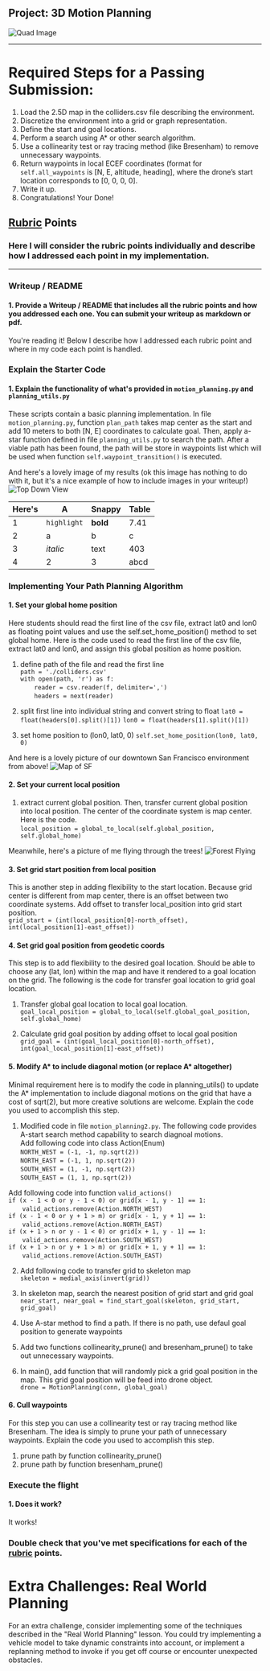 ## Project: 3D Motion Planning
![Quad Image](./misc/enroute.png)

---


# Required Steps for a Passing Submission:
1. Load the 2.5D map in the colliders.csv file describing the environment.
2. Discretize the environment into a grid or graph representation.
3. Define the start and goal locations.
4. Perform a search using A* or other search algorithm.
5. Use a collinearity test or ray tracing method (like Bresenham) to remove unnecessary waypoints.
6. Return waypoints in local ECEF coordinates (format for `self.all_waypoints` is [N, E, altitude, heading], where the drone’s start location corresponds to [0, 0, 0, 0].
7. Write it up.
8. Congratulations!  Your Done!

## [Rubric](https://review.udacity.com/#!/rubrics/1534/view) Points
### Here I will consider the rubric points individually and describe how I addressed each point in my implementation.  

---
### Writeup / README

#### 1. Provide a Writeup / README that includes all the rubric points and how you addressed each one.  You can submit your writeup as markdown or pdf.  

You're reading it! Below I describe how I addressed each rubric point and where in my code each point is handled.

### Explain the Starter Code

#### 1. Explain the functionality of what's provided in `motion_planning.py` and `planning_utils.py`
These scripts contain a basic planning implementation. In file `motion_planning.py`, function `plan_path` takes map center as the start and add 10 meters to both
[N, E] coordinates to calculate goal. Then, apply a-star function defined in file `planning_utils.py` to search the path. After a viable path has been found, the path will be store in waypoints list which will be used when function `self.waypoint_transition()` is executed.

And here's a lovely image of my results (ok this image has nothing to do with it, but it's a nice example of how to include images in your writeup!)
![Top Down View](./misc/high_up.png)

Here's | A | Snappy | Table
--- | --- | --- | ---
1 | `highlight` | **bold** | 7.41
2 | a | b | c
3 | *italic* | text | 403
4 | 2 | 3 | abcd

### Implementing Your Path Planning Algorithm

#### 1. Set your global home position
Here students should read the first line of the csv file, extract lat0 and lon0 as floating point values and use the self.set_home_position() method to set global home. 
Here is the code used to read the first line of the csv file, extract lat0 and lon0, and assign this global position as home position.

  1. define path of the file and read the first line\
  `path = './colliders.csv'`\
  `with open(path, 'r') as f:`\
  &nbsp;&nbsp;&nbsp;&nbsp;&nbsp;&nbsp; `reader = csv.reader(f, delimiter=',')`\
  &nbsp;&nbsp;&nbsp;&nbsp;&nbsp;&nbsp; `headers = next(reader)`

  2. split first line into individual string and convert string to float
  `lat0 = float(headers[0].split()[1])`
  `lon0 = float(headers[1].split()[1])`

  3. set home position to (lon0, lat0, 0)
  `self.set_home_position(lon0, lat0, 0)`

And here is a lovely picture of our downtown San Francisco environment from above!
![Map of SF](./misc/map.png)

#### 2. Set your current local position
  1. extract current global position. Then, transfer current global position into local position. The center of the coordinate system is map center. Here is the code.\
`local_position = global_to_local(self.global_position, self.global_home)`

Meanwhile, here's a picture of me flying through the trees!
![Forest Flying](./misc/in_the_trees.png)

#### 3. Set grid start position from local position
This is another step in adding flexibility to the start location. Because grid center is different from map center, there is an offset between two coordinate systems. Add offset to transfer local_position into grid start position.\
`grid_start = (int(local_position[0]-north_offset), int(local_position[1]-east_offset))`

#### 4. Set grid goal position from geodetic coords
This step is to add flexibility to the desired goal location. Should be able to choose any (lat, lon) within the map and have it rendered to a goal location on the grid.
The following is the code for transfer goal location to grid goal location.
  1. Transfer global goal location to local goal location. \
`goal_local_position = global_to_local(self.global_goal_position, self.global_home)`

  2. Calculate grid goal position by adding offset to local goal position\
`grid_goal = (int(goal_local_position[0]-north_offset), int(goal_local_position[1]-east_offset))`

#### 5. Modify A* to include diagonal motion (or replace A* altogether)
Minimal requirement here is to modify the code in planning_utils() to update the A* implementation to include diagonal motions on the grid that have a cost of sqrt(2), but more creative solutions are welcome. Explain the code you used to accomplish this step.

  1. Modified code in file `motion_planning2.py`. The following code provides A-start search method capability to search diagnoal motions.\
  Add following code into class Action(Enum)\
   `NORTH_WEST = (-1, -1, np.sqrt(2))`\
   `NORTH_EAST = (-1, 1, np.sqrt(2))`\
   `SOUTH_WEST = (1, -1, np.sqrt(2))`\
   `SOUTH_EAST = (1, 1, np.sqrt(2))`
   
  Add following code into function `valid_actions()`\
    `if (x - 1 < 0 or y - 1 < 0) or grid[x - 1, y - 1] == 1:`\
        &nbsp;&nbsp;&nbsp;&nbsp;&nbsp;&nbsp; `valid_actions.remove(Action.NORTH_WEST)`\
    `if (x - 1 < 0 or y + 1 > m) or grid[x - 1, y + 1] == 1:`\
        &nbsp;&nbsp;&nbsp;&nbsp;&nbsp;&nbsp; `valid_actions.remove(Action.NORTH_EAST)`\
    `if (x + 1 > n or y - 1 < 0) or grid[x + 1, y - 1] == 1:`\
        &nbsp;&nbsp;&nbsp;&nbsp;&nbsp;&nbsp; `valid_actions.remove(Action.SOUTH_WEST)`\
    `if (x + 1 > n or y + 1 > m) or grid[x + 1, y + 1] == 1:`\
        &nbsp;&nbsp;&nbsp;&nbsp;&nbsp;&nbsp; `valid_actions.remove(Action.SOUTH_EAST)`
        
  2. Add following code to transfer grid to skeleton map\
`skeleton = medial_axis(invert(grid))`

  3. In skeleton map, search the nearest position of grid start and grid goal\
`near_start, near_goal = find_start_goal(skeleton, grid_start, grid_goal)`

  4. Use A-star method to find a path. If there is no path, use defaul goal position to generate waypoints

  5. Add two functions collinearity_prune() and bresenham_prune() to take out unnecessary waypoints. 

  6. In main(), add function that will randomly pick a grid goal position in the map. This grid goal position will be feed into drone object.\
  `drone = MotionPlanning(conn, global_goal)`

#### 6. Cull waypoints 
For this step you can use a collinearity test or ray tracing method like Bresenham. The idea is simply to prune your path of unnecessary waypoints. Explain the code you used to accomplish this step.
  1. prune path by function collinearity_prune() 
  2. prune path by function bresenham_prune()


### Execute the flight
#### 1. Does it work?
It works!

### Double check that you've met specifications for each of the [rubric](https://review.udacity.com/#!/rubrics/1534/view) points.
  
# Extra Challenges: Real World Planning

For an extra challenge, consider implementing some of the techniques described in the "Real World Planning" lesson. You could try implementing a vehicle model to take dynamic constraints into account, or implement a replanning method to invoke if you get off course or encounter unexpected obstacles.


